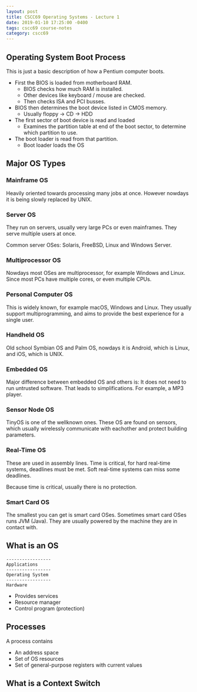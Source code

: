 ```yaml
---
layout: post
title: CSCC69 Operating Systems - Lecture 1
date: 2019-01-10 17:25:00 -0400
tags: cscc69 course-notes
category: cscc69
---
```


## Operating System Boot Process

This is just a basic description of how a Pentium computer boots.

* First the BIOS is loaded from motherboard RAM.
    * BIOS checks how much RAM is installed.
    * Other devices like keyboard / mouse are checked.
    * Then checks ISA and PCI busses.
* BIOS then determines the boot device listed in CMOS memory.
    * Usually floppy -> CD -> HDD
* The first sector of boot device is read and loaded
    * Examines the partition table at end of the boot sector, to determine which partition to use.
* The boot loader is read from that partition.
    * Boot loader loads the OS

<!--more-->

## Major OS Types

### Mainframe OS

Heavily oriented towards processing many jobs at once. However nowdays it is being slowly replaced by UNIX.

### Server OS

They run on servers, usually very large PCs or even mainframes. They serve multiple users at once.

Common server OSes: Solaris, FreeBSD, Linux and Windows Server.

### Multiprocessor OS

Nowdays most OSes are multiprocessor, for example Windows and Linux. Since most PCs have multiple cores, or even multiple CPUs.

### Personal Computer OS

This is widely known, for example macOS, Windows and Linux. They usually support multiprogramming, and aims to provide the best experience for a single user.

### Handheld OS

Old school Symbian OS and Palm OS, nowdays it is Android, which is Linux, and iOS, which is UNIX.

### Embedded OS

Major difference between embedded OS and others is: It does not need to run untrusted software. That leads to simplifications. For example, a MP3 player.

### Sensor Node OS

TinyOS is one of the wellknown ones. These OS are found on sensors, which usually wirelessly communicate with eachother and protect building parameters.

### Real-Time OS

These are used in assembly lines. Time is critical, for hard real-time systems, deadlines must be met. Soft real-time systems can miss some deadlines.

Because time is critical, usually there is no protection.

### Smart Card OS

The smallest you can get is smart card OSes. Sometimes smart card OSes runs JVM (Java). They are usually powered by the machine they are in contact with.

## What is an OS

```
-----------------
Applications
-----------------
Operating System
-----------------
Hardware
```

* Provides services
* Resource manager
* Control program (protection)

## Processes

A process contains

* An address space
* Set of OS resources
* Set of general-purpose registers with current values

## What is a Context Switch

